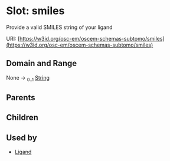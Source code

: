 
# Slot: smiles

Provide a valid SMILES string of your ligand

URI: [https://w3id.org/osc-em/oscem-schemas-subtomo/smiles](https://w3id.org/osc-em/oscem-schemas-subtomo/smiles)


## Domain and Range

None &#8594;  <sub>0..1</sub> [String](types/String.md)

## Parents


## Children


## Used by

 * [Ligand](Ligand.md)
